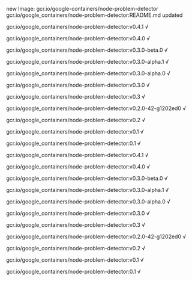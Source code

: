 new Image: gcr.io/google-containers/node-problem-detector
gcr.io/google_containers/node-problem-detector:README.md updated 

gcr.io/google_containers/node-problem-detector:v0.4.1 √

gcr.io/google_containers/node-problem-detector:v0.4.0 √

gcr.io/google_containers/node-problem-detector:v0.3.0-beta.0 √

gcr.io/google_containers/node-problem-detector:v0.3.0-alpha.1 √

gcr.io/google_containers/node-problem-detector:v0.3.0-alpha.0 √

gcr.io/google_containers/node-problem-detector:v0.3.0 √

gcr.io/google_containers/node-problem-detector:v0.3 √

gcr.io/google_containers/node-problem-detector:v0.2.0-42-g1202ed0 √

gcr.io/google_containers/node-problem-detector:v0.2 √

gcr.io/google_containers/node-problem-detector:v0.1 √

gcr.io/google_containers/node-problem-detector:0.1 √

gcr.io/google_containers/node-problem-detector:v0.4.1 √

gcr.io/google_containers/node-problem-detector:v0.4.0 √

gcr.io/google_containers/node-problem-detector:v0.3.0-beta.0 √

gcr.io/google_containers/node-problem-detector:v0.3.0-alpha.1 √

gcr.io/google_containers/node-problem-detector:v0.3.0-alpha.0 √

gcr.io/google_containers/node-problem-detector:v0.3.0 √

gcr.io/google_containers/node-problem-detector:v0.3 √

gcr.io/google_containers/node-problem-detector:v0.2.0-42-g1202ed0 √

gcr.io/google_containers/node-problem-detector:v0.2 √

gcr.io/google_containers/node-problem-detector:v0.1 √

gcr.io/google_containers/node-problem-detector:0.1 √

